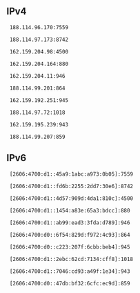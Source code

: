 ## IPv4
```
 188.114.96.170:7559
```
```
 188.114.97.173:8742
```
```
 162.159.204.98:4500
```
```
 162.159.204.164:880
```
```
 162.159.204.11:946
```
```
 188.114.99.201:864
```
```
 162.159.192.251:945
```
```
 188.114.97.72:1018
```
```
 162.159.195.239:943
```
```
 188.114.99.207:859
```

## IPv6
```
 [2606:4700:d1::45a9:1abc:a973:0b05]:7559
```
```
 [2606:4700:d1::fd6b:2255:2dd7:30e6]:8742
```
```
 [2606:4700:d1::4d57:909d:4da1:810c]:4500
```
```
 [2606:4700:d1::1454:a83e:65a3:bdcc]:880
```
```
 [2606:4700:d1::ab99:ead3:3fda:d789]:946
```
```
 [2606:4700:d0::6f54:829d:f972:4c93]:864
```
```
 [2606:4700:d0::c223:207f:6cbb:beb4]:945
```
```
 [2606:4700:d1::2ebc:62cd:7134:cff8]:1018
```
```
 [2606:4700:d1::7046:cd93:a49f:1e34]:943
```
```
 [2606:4700:d0::47db:bf32:6cfc:ec9d]:859
```
